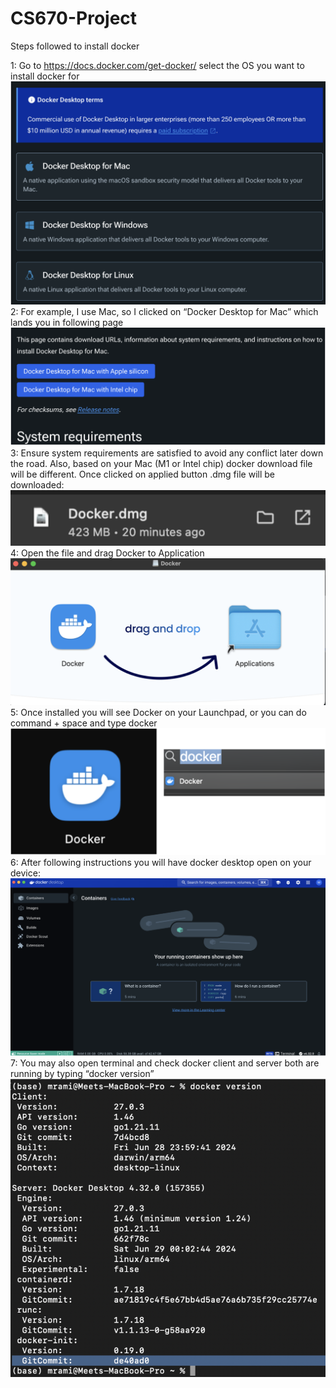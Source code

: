 # CS670-Project

Steps followed to install docker

1: Go to https://docs.docker.com/get-docker/ select the OS you want to install docker for
<img src="DockerImages/image1.png">
2: For example, I use Mac, so I clicked on “Docker Desktop for Mac” which lands you in following page
<img src="DockerImages/image2.png">
3: Ensure system requirements are satisfied to avoid any conflict later down the road. Also, based on your Mac (M1 or Intel chip) docker download file will be different. Once clicked on applied button .dmg file will be downloaded:
<img src="DockerImages/image3.png">
4: Open the file and drag Docker to Application 
<img src="DockerImages/image4.png">
5: Once installed you will see Docker on your Launchpad, or you can do command + space and type docker
<img src="DockerImages/image5.png">
6: After following instructions you will have docker desktop open on your device:
<img src="DockerImages/image6.png">
7: You may also open terminal and check docker client and server both are running by typing “docker version” 
<img src="DockerImages/image7.png">
